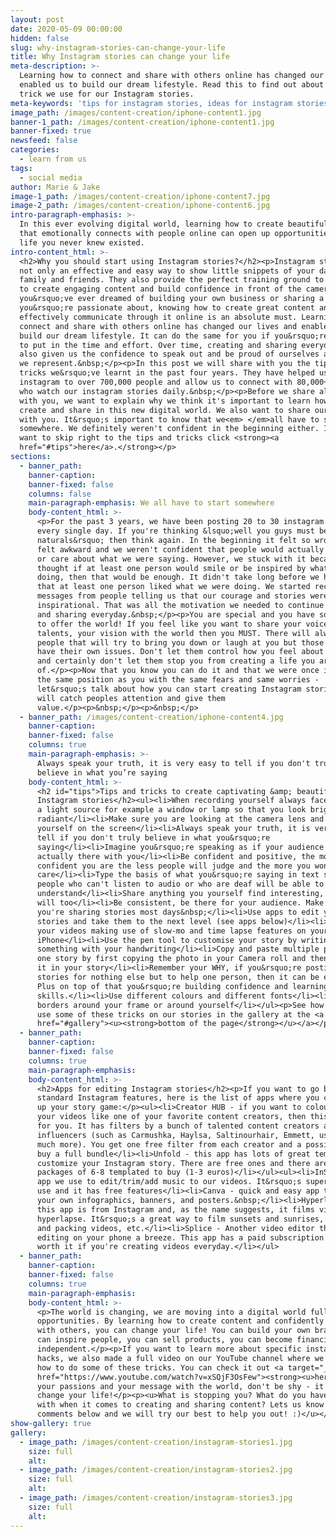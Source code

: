 ```yaml
---
layout: post
date: 2020-05-09 00:00:00
hidden: false
slug: why-instagram-stories-can-change-your-life
title: Why Instagram stories can change your life
meta-description: >-
  Learning how to connect and share with others online has changed our lives and
  enabled us to build our dream lifestyle. Read this to find out about tips &
  trick we use for our Instagram stories.
meta-keywords: 'tips for instagram stories, ideas for instagram stories'
image_path: /images/content-creation/iphone-content1.jpg
banner-1_path: /images/content-creation/iphone-content1.jpg
banner-fixed: true
newsfeed: false
categories:
  - learn from us
tags:
  - social media
author: Marie & Jake
image-1_path: /images/content-creation/iphone-content7.jpg
image-2_path: /images/content-creation/iphone-content6.jpg
intro-paragraph-emphasis: >-
  In this ever evolving digital world, learning how to create beautiful content
  that emotionally connects with people online can open up opportunities in your
  life you never knew existed.
intro-content_html: >-
  <h2>Why you should start using Instagram stories?</h2><p>Instagram stories are
  not only an effective and easy way to show little snippets of your day to your
  family and friends. They also provide the perfect training ground to learn how
  to create engaging content and build confidence in front of the camera. If
  you&rsquo;ve ever dreamed of building your own business or sharing a message
  you&rsquo;re passionate about, knowing how to create great content and
  effectively communicate through it online is an absolute must. Learning how to
  connect and share with others online has changed our lives and enabled us to
  build our dream lifestyle. It can do the same for you if you&rsquo;re willing
  to put in the time and effort. Over time, creating and sharing everyday has
  also given us the confidence to speak out and be proud of ourselves and what
  we represent.&nbsp;</p><p>In this post we will share with you the tips and
  tricks we&rsquo;ve learnt in the past four years. They have helped us grow our
  instagram to over 700,000 people and allow us to connect with 80,000+ people
  who watch our instagram stories daily.&nbsp;</p><p>Before we share all this
  with you, we want to explain why we think it's important to learn how to
  create and share in this new digital world. We also want to share our story
  with you. It&rsquo;s important to know that we<em> </em>all have to start
  somewhere. We definitely weren't confident in the beginning either. If you
  want to skip right to the tips and tricks click <strong><a
  href="#tips">here</a>.</strong></p>
sections:
  - banner_path:
    banner-caption:
    banner-fixed: false
    columns: false
    main-paragraph-emphasis: We all have to start somewhere
    body-content_html: >-
      <p>For the past 3 years, we have been posting 20 to 30 instagram stories
      every single day. If you're thinking &lsquo;well you guys must be
      naturals&rsquo; then think again. In the beginning it felt so wrong!! We
      felt awkward and we weren't confident that people would actually get value
      or care about what we were saying. However, we stuck with it because we
      thought if at least one person would smile or be inspired by what we were
      doing, then that would be enough. It didn't take long before we had proof
      that at least one person liked what we were doing. We started receiving
      messages from people telling us that our courage and stories were
      inspirational. That was all the motivation we needed to continue creating
      and sharing everyday.&nbsp;</p><p>You are special and you have something
      to offer the world! If you feel like you want to share your voice, your
      talents, your vision with the world then you MUST. There will always be
      people that will try to bring you down or laugh at you but those people
      have their own issues. Don't let them control how you feel about yourself
      and certainly don't let them stop you from creating a life you are proud
      of.</p><p>Now that you know you can do it and that we were once in exactly
      the same position as you with the same fears and same worries -
      let&rsquo;s talk about how you can start creating Instagram stories that
      will catch peoples attention and give them
      value.</p><p>&nbsp;</p><p>&nbsp;</p>
  - banner_path: /images/content-creation/iphone-content4.jpg
    banner-caption:
    banner-fixed: false
    columns: true
    main-paragraph-emphasis: >-
      Always speak your truth, it is very easy to tell if you don't truly
      believe in what you’re saying
    body-content_html: >-
      <h2 id="tips">Tips and tricks to create captivating &amp; beautiful
      Instagram stories</h2><ul><li>When recording yourself always face towards
      a light source for example a window or lamp so that you look bright and
      radiant</li><li>Make sure you are looking at the camera lens and not at
      yourself on the screen</li><li>Always speak your truth, it is very easy to
      tell if you don't truly believe in what you&rsquo;re
      saying</li><li>Imagine you&rsquo;re speaking as if your audience was
      actually there with you</li><li>Be confident and positive, the more
      confident you are the less people will judge and the more you won't
      care</li><li>Type the basis of what you&rsquo;re saying in text so that
      people who can't listen to audio or who are deaf will be able to
      understand</li><li>Share anything you yourself find interesting, others
      will too</li><li>Be consistent, be there for your audience. Make sure
      you're sharing stories most days&nbsp;</li><li>Use apps to edit your
      stories and take them to the next level (see apps below)</li><li>Mix up
      your videos making use of slow-mo and time lapse features on your
      iPhone</li><li>Use the pen tool to customise your story by writing
      something with your handwriting</li><li>Copy and paste multiple photos in
      one story by first copying the photo in your Camera roll and then pasting
      it in your story</li><li>Remember your WHY, if you&rsquo;re posting
      stories for nothing else but to help one person, then it can be enough.
      Plus on top of that you&rsquo;re building confidence and learning valuable
      skills.</li><li>Use different colours and different fonts</li><li>Draw
      borders around your frame or around yourself</li></ul><p>See how we have
      use some of these tricks on our stories in the gallery at the <a
      href="#gallery"><u><strong>bottom of the page</strong></u></a></p>
  - banner_path:
    banner-caption:
    banner-fixed: false
    columns: true
    main-paragraph-emphasis:
    body-content_html: >-
      <h2>Apps for editing Instagram stories</h2><p>If you want to go beyond
      standard Instagram features, here is the list of apps where you can level
      up your story game:</p><ul><li>Creator HUB - if you want to colour grade
      your videos like one of your favorite content creators, then this app is
      for you. It has filters by a bunch of talented content creators and
      influencers (such as Carmushka, Haylsa, Saltinourhair, Emmett, us and so
      much more). You get one free filter from each creator and a possibility to
      buy a full bundle</li><li>Unfold - this app has lots of great templates to
      customize your Instagram story. There are free ones and there are also
      packages of 6-8 templated to buy (1-3 euros)</li></ul><ul><li>InShot - the
      app we use to edit/trim/add music to our videos. It&rsquo;s super easy to
      use and it has free features</li><li>Canva - quick and easy app to create
      your own infographics, banners, and posters.&nbsp;</li><li>Hyperlapse -
      this app is from Instagram and, as the name suggests, it films videos in
      hyperlapse. It&rsquo;s a great way to film sunsets and sunrises, cleaning
      and packing videos, etc.</li><li>Splice - Another video editor that makes
      editing on your phone a breeze. This app has a paid subscription but it is
      worth it if you're creating videos everyday.</li></ul>
  - banner_path:
    banner-caption:
    banner-fixed: false
    columns: true
    main-paragraph-emphasis:
    body-content_html: >-
      <p>The world is changing, we are moving into a digital world full of
      opportunities. By learning how to create content and confidently share
      with others, you can change your life! You can build your own brand, you
      can inspire people, you can sell products, you can become financially
      independent.</p><p>If you want to learn more about specific instagram
      hacks, we also made a full video on our YouTube channel where we show you
      how to do some of these tricks. You can check it out <a target="_blank"
      href="https://www.youtube.com/watch?v=xSQjF3OsFew"><strong><u>here</u></strong></a><strong><u>.</u></strong></p><p>Share
      your passions and your message with the world, don't be shy - it could
      change your life!</p><p><u>What is stopping you? What do you have trouble
      with when it comes to creating and sharing content? Lets us know in the
      comments below and we will try our best to help you out! :)</u></p>
show-gallery: true
gallery:
  - image_path: /images/content-creation/instagram-stories1.jpg
    size: full
    alt:
  - image_path: /images/content-creation/instagram-stories2.jpg
    size: full
    alt:
  - image_path: /images/content-creation/instagram-stories3.jpg
    size: full
    alt:
---
```


